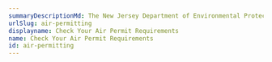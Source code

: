 ```yaml
---
summaryDescriptionMd: The New Jersey Department of Environmental Protection (DEP) has environmental regulations for businesses in the state.
urlSlug: air-permitting
displayname: Check Your Air Permit Requirements
name: Check Your Air Permit Requirements
id: air-permitting
---
```

